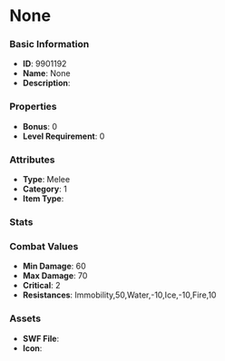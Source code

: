 # None



### Basic Information

- **ID**: 9901192
- **Name**: None
- **Description**: 

### Properties

- **Bonus**: 0
- **Level Requirement**: 0

### Attributes

- **Type**: Melee
- **Category**: 1
- **Item Type**: 

### Stats


### Combat Values

- **Min Damage**: 60
- **Max Damage**: 70
- **Critical**: 2
- **Resistances**: Immobility,50,Water,-10,Ice,-10,Fire,10

### Assets

- **SWF File**: 
- **Icon**: 


